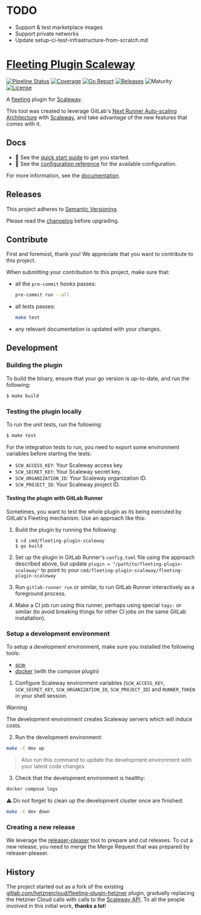 # TODO

- Support & test marketplace images
- Support private networks
- Update setup-ci-test-infrastructure-from-scratch.md


# [Fleeting Plugin Scaleway](https://github.com/aslafy-z/gitlab-fleeting-plugin-scaleway)

[![Pipeline Status](https://github.com/aslafy-z/gitlab-fleeting-plugin-scaleway/badges/main/pipeline.svg)](https://github.com/aslafy-z/gitlab-fleeting-plugin-scaleway/-/pipelines?scope=branches&ref=main)
[![Coverage](https://github.com/aslafy-z/gitlab-fleeting-plugin-scaleway/badges/main/coverage.svg?job=test)](https://github.com/aslafy-z/gitlab-fleeting-plugin-scaleway/-/pipelines?scope=branches&ref=main)
[![Go Report](https://goreportcard.com/badge/github.com/aslafy-z/gitlab-fleeting-plugin-scaleway)](https://goreportcard.com/report/github.com/aslafy-z/gitlab-fleeting-plugin-scaleway)
[![Releases](https://img.shields.io/github/v/release/aslafy-z%2Fgitlab-fleeting-plugin-scaleway)](https://github.com/aslafy-z/gitlab-fleeting-plugin-scaleway/-/releases)
![Maturity](https://img.shields.io/badge/maturity-general%20availability-red)
[![License](https://img.shields.io/gitlab/license/aslafy-z%2Fgitlab-fleeting-plugin-scaleway)](https://github.com/aslafy-z/gitlab-fleeting-plugin-scaleway/-/blob/main/LICENSE)

A [fleeting](https://gitlab.com/gitlab-org/fleeting/fleeting) plugin for [Scaleway](https://www.scaleway.com/).

This tool was created to leverage GitLab's [Next Runner Auto-scaling Architecture](https://handbook.gitlab.com/handbook/engineering/architecture/design-documents/runner_scaling/) with [Scaleway](https://www.scaleway.com/), and take advantage of the new features that comes with it.

## Docs

- :rocket: See the [quick start guide](docs/guides/quickstart.md) to get you started.
- :book: See the [configuration reference](docs/reference/configuration.md) for the available configuration.

For more information, see the [documentation](docs/).

## Releases

This project adheres to [Semantic Versioning](https://semver.org/spec/v2.0.0.html).

Please read the [changelog](CHANGELOG.md) before upgrading.

## Contribute

First and foremost, thank you! We appreciate that you want to contribute to this project.

When submitting your contribution to this project, make sure that:

- all the `pre-commit` hooks passes:

  ```bash
  pre-commit run --all
  ```

- all tests passes:

  ```bash
  make test
  ```

- any relevant documentation is updated with your changes.

## Development

### Building the plugin

To build the binary, ensure that your go version is up-to-date, and run the following:

```sh
$ make build
```

### Testing the plugin locally

To run the unit tests, run the following:

```sh
$ make test
```

For the integration tests to run, you need to export some environment variables before starting the tests:

- `SCW_ACCESS_KEY`: Your Scaleway access key.
- `SCW_SECRET_KEY`: Your Scaleway secret key.
- `SCW_ORGANIZATION_ID`: Your Scaleway organization ID.
- `SCW_PROJECT_ID`: Your Scaleway project ID.

#### Testing the plugin with GitLab Runner

Sometimes, you want to test the whole plugin as its being executed by GitLab's Fleeting mechanism.
Use an approach like this:

1. Build the plugin by running the following:

   ```shell
   $ cd cmd/fleeting-plugin-scaleway
   $ go build
   ```

1. Set up the plugin in GitLab Runner's `config.toml` file using the approach described above, but
   update `plugin = "/path/to/fleeting-plugin-scaleway"` to point to your
   `cmd/fleeting-plugin-scaleway/fleeting-plugin-scaleway`

1. Run `gitlab-runner run` or similar, to run GitLab Runner interactively as a foreground process.

1. Make a CI job run using this runner, perhaps using special `tags:` or similar (to avoid breaking
   things for other CI jobs on the same GitLab installation).

### Setup a development environment

To setup a development environment, make sure you installed the following tools:

- [scw](https://github.com/scaleway/scaleway-cli)
- [docker](https://www.docker.com/) (with the compose plugin)

1. Configure Scaleway environment variables (`SCW_ACCESS_KEY`, `SCW_SECRET_KEY`, `SCW_ORGANIZATION_ID`, `SCW_PROJECT_ID`) and `RUNNER_TOKEN` in your shell session.

> [!WARNING]
> The development environment creates Scaleway servers which will induce costs.

2. Run the development environment:

```sh
make -C dev up
```

> Also run this command to update the development environment with your latest code changes.

3. Check that the development environment is healthy:

```sh
docker compose logs
```

⚠️ Do not forget to clean up the development cluster once are finished:

```sh
make -C dev down
```

### Creating a new release

We leverage the [releaser-pleaser](https://github.com/apricote/releaser-pleaser) tool to
prepare and cut releases. To cut a new release, you need to merge the Merge Request that
was prepared by releaser-pleaser.

## History

The project started out as a fork of the existing [gitlab.com/hetznercloud/fleeting-plugin-hetzner](https://gitlab.com/hetznercloud/fleeting-plugin-hetzner/-/commit/2a3429406114b0a38546bbe436b3943af3e460a9) plugin, gradually replacing the Hetzner Cloud calls with calls to the [Scaleway API](https://github.com/scaleway/scaleway-sdk-go). To all the people involved in this initial work, **thanks a lot**!
